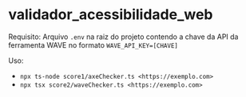 # validador_acessibilidade_web

Requisito:
Arquivo `.env` na raiz do projeto contendo a chave da API da ferramenta WAVE no formato `WAVE_API_KEY=[CHAVE]`

Uso:
- `npx ts-node score1/axeChecker.ts <https://exemplo.com>`
- `npx tsx score2/waveChecker.ts <https://exemplo.com>`